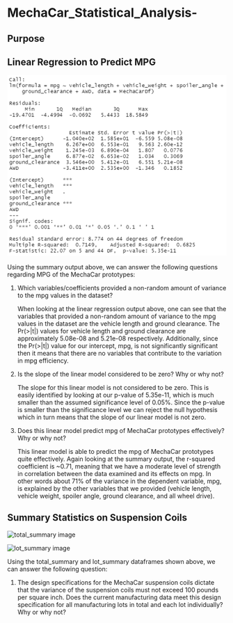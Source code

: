 # MechaCar_Statistical_Analysis-

## Purpose

## Linear Regression to Predict MPG

![Image of Linear Regression](https://github.com/josem279/MechaCar_Statistical_Analysis-/blob/main/Images/MechaCarDF_Summary_Stats.PNG)

Using the summary output above, we can answer the following questions regarding MPG of the MechaCar prototypes:

1. Which variables/coefficients provided a non-random amount of variance to the mpg values in the dataset?

    When looking at the linear regression output above, one can see that the variables that provided a non-random amount of variance to the mpg values in the dataset are the vehicle length and ground clearance. The Pr(>|t|) values for vehicle length and ground clearance are approximately 5.08e-08 and 5.21e-08 respectively. Additionally, since the Pr(>|t|) value for our intercept, mpg, is not significantly significant then it means that there are no variables that contribute to the variation in mpg efficiency.

2. Is the slope of the linear model considered to be zero? Why or why not?

    The slope for this linear model is not considered to be zero. This is easily identified by looking at our p-value of 5.35e-11, which is much smaller than the assumed significance level of 0.05%. Since the p-value is smaller than the significance level we can reject the null hypothesis which in turn means that the slope of our linear model is not zero.

3. Does this linear model predict mpg of MechaCar prototypes effectively? Why or why not?
    
    This linear model is able to predict the mpg of MechaCar prototypes quite effectively. Again looking at the summary output, the r-squared coefficient is ~0.71, meaning that we have a moderate level of strength in correlation between the data examined and its effects on mpg. In other words about 71% of the variance in the dependent variable, mpg, is explained by the other variables that we provided (vehicle length, vehicle weight, spoiler angle, ground clearance, and all wheel drive).

## Summary Statistics on Suspension Coils

![total_summary image]()

![lot_summary image]()


Using the total_summary and lot_summary dataframes shown above, we can answer the following question:

1. The design specifications for the MechaCar suspension coils dictate that the variance of the suspension coils must not exceed 100 pounds per square inch. Does the current manufacturing data meet this design specification for all manufacturing lots in total and each lot individually? Why or why not?

